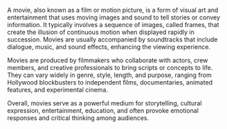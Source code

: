 A movie, also known as a film or motion picture, is a form of visual art and entertainment that uses moving images and sound to tell stories or convey information. It typically involves a sequence of images, called frames, that create the illusion of continuous motion when displayed rapidly in succession. Movies are usually accompanied by soundtracks that include dialogue, music, and sound effects, enhancing the viewing experience.

Movies are produced by filmmakers who collaborate with actors, crew members, and creative professionals to bring scripts or concepts to life. They can vary widely in genre, style, length, and purpose, ranging from Hollywood blockbusters to independent films, documentaries, animated features, and experimental cinema.

Overall, movies serve as a powerful medium for storytelling, cultural expression, entertainment, education, and often provoke emotional responses and critical thinking among audiences.